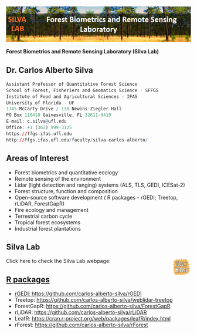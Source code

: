 ![](https://github.com/carlos-alberto-silva/silvalab/blob/master/images/top_cover.png)<br/>

**Forest Biometrics and Remote Sensing Laboratory (Silva Lab)**

## Dr. Carlos Alberto Silva
```r
Assistant Professor of Quantitative Forest Science
School of Forest, Fisheriers and Geomatics Science - SFFGS
Institute of Food and Agricultural Sciences - IFAS
University of Florida - UF
1745 McCarty Drive / 138 Newins-Ziegler Hall
PO Box 110410 Gainesville, FL 32611-0410
E-mail: c.silva@ufl.edu
Office: +1 (362) 999-3125
https://ffgs.ifas.ufl.edu
http://ffgs.ifas.ufl.edu/faculty/silva-carlos-alberto/  
```

## Areas of Interest
* Forest biometrics and quantitative ecology
* Remote sensing of the environment
* Lidar (light detection and ranging) systems (ALS, TLS, GEDI, ICESat-2)
* Forest structure, function and composition
* Open-source software development ( R packages - rGEDI; Treetop, rLiDAR, ForestGapR)
* Fire ecology and management
* Terrestrial carbon cycle
* Tropical forest ecosystems
* Industrial forest plantations


## Silva Lab
Click here to check the Silva Lab webpage:
<a href="https://carlos-alberto-silva.github.io/silvalab/home.html"><img align="right" width="50" height="50" src="https://github.com/carlos-alberto-silva/silvalab/blob/master/images/click_here.gif"> 
## R packages

* rGEDI: https://github.com/carlos-alberto-silva/rGEDI
* Treetop: https://github.com/carlos-alberto-silva/weblidar-treetop
* ForestGapR: https://github.com/carlos-alberto-silva/ForestGapR
* rLiDAR: https://github.com/carlos-alberto-silva/rLiDAR
* LeafR: https://cran.r-project.org/web/packages/leafR/index.html
* rForest: https://github.com/carlos-alberto-silva/rForest



